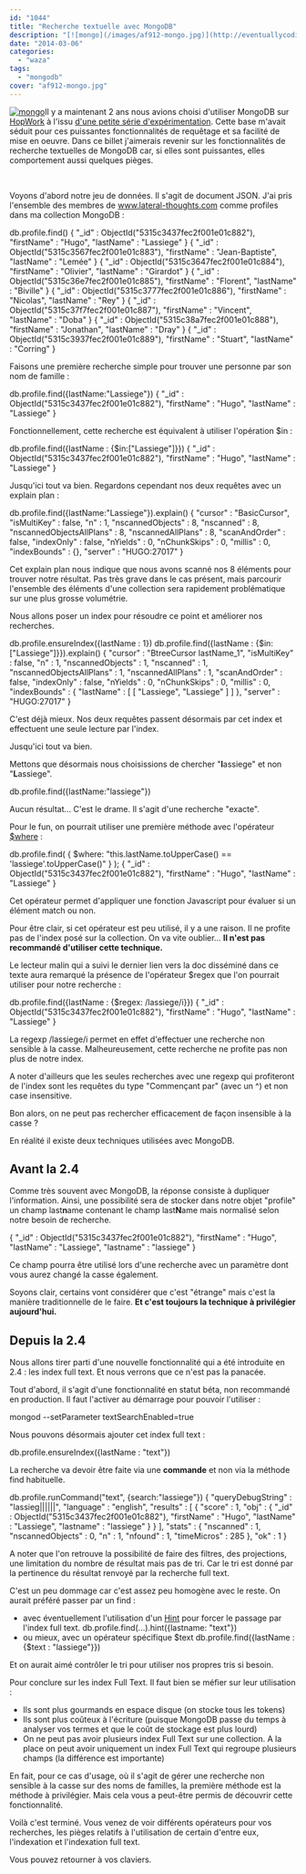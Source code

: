 ```yaml
---
id: "1044"
title: "Recherche textuelle avec MongoDB"
description: "[![mongo](/images/af912-mongo.jpg)](http://eventuallycoding.com/wp-content/uploads/2014/01/af912-mongo.jpg)Il y a maintenant 2 ans nous avions choisi ..."
date: "2014-03-06"
categories: 
  - "waza"
tags: 
  - "mongodb"
cover: "af912-mongo.jpg"
---
```


[![mongo](/images/af912-mongo.jpg)](http://eventuallycoding.com/wp-content/uploads/2014/01/af912-mongo.jpg)Il y a maintenant 2 ans nous avions choisi d'utiliser MongoDB sur [HopWork](http://www.hopwork.com) à l'issu [d'une petite série d'expérimentation](http://www.eventuallycoding.com/index.php/nosql-4-bases-a-la-loupe-14/ "Nosql, 4 bases à la loupe 1/4"). Cette base m'avait séduit pour ces puissantes fonctionnalités de requêtage et sa facilité de mise en oeuvre. Dans ce billet j'aimerais revenir sur les fonctionnalités de recherche textuelles de MongoDB car, si elles sont puissantes, elles comportement aussi quelques pièges.

 

Voyons d'abord notre jeu de données. Il s'agit de document JSON. J'ai pris l'ensemble des membres de www.lateral-thoughts.com comme profiles dans ma collection MongoDB :

db.profile.find()
 { "\_id" : ObjectId("5315c3437fec2f001e01c882"), "firstName" : "Hugo", "lastName" : "Lassiege" }
 { "\_id" : ObjectId("5315c3567fec2f001e01c883"), "firstName" : "Jean-Baptiste", "lastName" : "Lemée" }
 { "\_id" : ObjectId("5315c3647fec2f001e01c884"), "firstName" : "Olivier", "lastName" : "Girardot" }
 { "\_id" : ObjectId("5315c36e7fec2f001e01c885"), "firstName" : "Florent", "lastName" : "Biville" }
 { "\_id" : ObjectId("5315c3777fec2f001e01c886"), "firstName" : "Nicolas", "lastName" : "Rey" }
 { "\_id" : ObjectId("5315c37f7fec2f001e01c887"), "firstName" : "Vincent", "lastName" : "Doba" }
 { "\_id" : ObjectId("5315c38a7fec2f001e01c888"), "firstName" : "Jonathan", "lastName" : "Dray" }
 { "\_id" : ObjectId("5315c3937fec2f001e01c889"), "firstName" : "Stuart", "lastName" : "Corring" }

Faisons une première recherche simple pour trouver une personne par son nom de famille :

db.profile.find({lastName:"Lassiege"})
 { "\_id" : ObjectId("5315c3437fec2f001e01c882"), "firstName" : "Hugo", "lastName" : "Lassiege" }

Fonctionnellement, cette recherche est équivalent à utiliser l'opération $in :

db.profile.find({lastName : {$in:\["Lassiege"\]}})
 { "\_id" : ObjectId("5315c3437fec2f001e01c882"), "firstName" : "Hugo", "lastName" : "Lassiege" }

Jusqu'ici tout va bien. Regardons cependant nos deux requêtes avec un explain plan :

db.profile.find({lastName:"Lassiege"}).explain()
 {
 "cursor" : "BasicCursor",
 "isMultiKey" : false,
 "n" : 1,
 "nscannedObjects" : 8,
 "nscanned" : 8,
 "nscannedObjectsAllPlans" : 8,
 "nscannedAllPlans" : 8,
 "scanAndOrder" : false,
 "indexOnly" : false,
 "nYields" : 0,
 "nChunkSkips" : 0,
 "millis" : 0,
 "indexBounds" : {},
 "server" : "HUGO:27017"
 }

Cet explain plan nous indique que nous avons scanné nos 8 éléments pour trouver notre résultat. Pas très grave dans le cas présent, mais parcourir l'ensemble des éléments d'une collection sera rapidement problématique sur une plus grosse volumétrie.

Nous allons poser un index pour résoudre ce point et améliorer nos recherches.

db.profile.ensureIndex({lastName : 1})
db.profile.find({lastName : {$in:\["Lassiege"\]}}).explain()
 {
 "cursor" : "BtreeCursor lastName\_1",
 "isMultiKey" : false,
 "n" : 1,
 "nscannedObjects" : 1,
 "nscanned" : 1,
 "nscannedObjectsAllPlans" : 1,
 "nscannedAllPlans" : 1,
 "scanAndOrder" : false,
 "indexOnly" : false,
 "nYields" : 0,
 "nChunkSkips" : 0,
 "millis" : 0,
 "indexBounds" : {
    "lastName" : \[
       \[
      "Lassiege",
      "Lassiege"
      \]
    \]
  },
 "server" : "HUGO:27017"
 }

C'est déjà mieux. Nos deux requêtes passent désormais par cet index et effectuent une seule lecture par l'index.

Jusqu'ici tout va bien.

Mettons que désormais nous choisissions de chercher "**l**assiege" et non "**L**assiege".

db.profile.find({lastName:"lassiege"})

Aucun résultat... C'est le drame. Il s'agit d'une recherche "exacte".

Pour le fun, on pourrait utiliser une première méthode avec l'opérateur [$where](http://docs.mongodb.org/manual/reference/operator/query/where/) :

db.profile.find( { $where: "this.lastName.toUpperCase() == 'lassiege'.toUpperCase()" } );
 { "\_id" : ObjectId("5315c3437fec2f001e01c882"), "firstName" : "Hugo", "lastName" : "Lassiege" }

Cet opérateur permet d'appliquer une fonction Javascript pour évaluer si un élément match ou non.

Pour être clair, si cet opérateur est peu utilisé, il y a une raison. Il ne profite pas de l'index posé sur la collection. On va vite oublier... **Il n'est pas recommandé d'utiliser cette technique.**

Le lecteur malin qui a suivi le dernier lien vers la doc disséminé dans ce texte aura remarqué la présence de l'opérateur $regex que l'on pourrait utiliser pour notre recherche :

db.profile.find({lastName : {$regex: /lassiege/i}})
 { "\_id" : ObjectId("5315c3437fec2f001e01c882"), "firstName" : "Hugo", "lastName" : "Lassiege" }

La regexp /lassiege/i permet en effet d'effectuer une recherche non sensible à la casse. Malheureusement, cette recherche ne profite pas non plus de notre index.

A noter d'ailleurs que les seules recherches avec une regexp qui profiteront de l'index sont les requêtes du type "Commençant par" (avec un ^) et non case insensitive.

Bon alors, on ne peut pas rechercher efficacement de façon insensible à la casse ?

En réalité il existe deux techniques utilisées avec MongoDB.

## Avant la 2.4

Comme très souvent avec MongoDB, la réponse consiste à dupliquer l'information. Ainsi, une possibilité sera de stocker dans notre objet "profile" un champ last**n**ame contenant le champ last**N**ame mais normalisé selon notre besoin de recherche.

{ "\_id" : ObjectId("5315c3437fec2f001e01c882"), "firstName" : "Hugo", "lastName" : "Lassiege", "lastname" : "lassiege" }

Ce champ pourra être utilisé lors d'une recherche avec un paramètre dont vous aurez changé la casse également.

Soyons clair, certains vont considérer que c'est "étrange" mais c'est la manière traditionnelle de le faire. **Et c'est toujours la technique à privilégier aujourd'hui.**

## Depuis la 2.4

Nous allons tirer parti d'une nouvelle fonctionnalité qui a été introduite en 2.4 : les index full text. Et nous verrons que ce n'est pas la panacée.

Tout d'abord, il s'agit d'une fonctionnalité en statut béta, non recommandé en production. Il faut l'activer au démarrage pour pouvoir l'utiliser :

mongod --setParameter textSearchEnabled=true

Nous pouvons désormais ajouter cet index full text :

db.profile.ensureIndex({lastName : "text"})

La recherche va devoir être faite via une **commande** et non via la méthode find habituelle.

db.profile.runCommand("text", {search:"lassiege"})
 {
 "queryDebugString" : "lassieg||||||",
 "language" : "english",
 "results" : \[
     {
        "score" : 1,
        "obj" : {
           "\_id" : ObjectId("5315c3437fec2f001e01c882"),
           "firstName" : "Hugo",
           "lastName" : "Lassiege",
           "lastname" : "lassiege"
        }
     }
  \],
 "stats" : {
     "nscanned" : 1,
     "nscannedObjects" : 0,
     "n" : 1,
     "nfound" : 1,
     "timeMicros" : 285
 },
 "ok" : 1
 }

A noter que l'on retrouve la possibilité de faire des filtres, des projections, une limitation du nombre de résultat mais pas de tri. Car le tri est donné par la pertinence du résultat renvoyé par la recherche full text.

C'est un peu dommage car c'est assez peu homogène avec le reste. On aurait préféré passer par un find :

- avec éventuellement l'utilisation d'un [Hint](http://docs.mongodb.org/manual/reference/operator/meta/hint/) pour forcer le passage par l'index full text. db.profile.find(...).hint({lastname: "text"})
- ou mieux, avec un opérateur spécifique $text db.profile.find({lastName : {$text : "lassiege"}})

Et on aurait aimé contrôler le tri pour utiliser nos propres tris si besoin.

Pour conclure sur les index Full Text. Il faut bien se méfier sur leur utilisation :

- Ils sont plus gourmands en espace disque (on stocke tous les tokens)
- Ils sont plus coûteux à l'écriture (puisque MongoDB passe du temps à analyser vos termes et que le coût de stockage est plus lourd)
- On ne peut pas avoir plusieurs index Full Text sur une collection. A la place on peut avoir uniquement un index Full Text qui regroupe plusieurs champs (la différence est importante)

En fait, pour ce cas d'usage, où il s'agit de gérer une recherche non sensible à la casse sur des noms de familles, la première méthode est la méthode à privilégier. Mais cela vous a peut-être permis de découvrir cette fonctionnalité.

Voilà c'est terminé. Vous venez de voir différents opérateurs pour vos recherches, les pièges relatifs à l'utilisation de certain d'entre eux, l'indexation et l'indexation full text.

Vous pouvez retourner à vos claviers.
